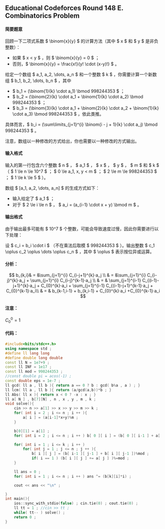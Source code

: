 ## Educational Codeforces Round 148 E. Combinatorics Problem

#### 简要题意

回顾一下二项式系数 $ \binom{x}{y} $ 的计算方法（其中 $ x $ 和 $ y $ 是非负整数）：

- 如果 $ x < y $ ，则 $ \binom{x}{y} = 0 $ ；
- 否则，$ \binom{x}{y} = \frac{x!}{y! \cdot (x-y)!} $ 。

给定一个数组 $ a_1, a_2, \dots, a_n $ 和一个整数 $ k $ ，你需要计算一个新数组 $ b_1, b_2, \dots, b_n $ ，其中

- $ b_1 = (\binom{1}{k} \cdot a_1) \bmod 998244353 $ ；
- $ b_2 = (\binom{2}{k} \cdot a_1 + \binom{1}{k} \cdot a_2) \bmod 998244353 $ ；
- $ b_3 = (\binom{3}{k} \cdot a_1 + \binom{2}{k} \cdot a_2 + \binom{1}{k} \cdot a_3) \bmod 998244353 $ ，依此类推。

具体而言，$ b_i = (\sum\limits_{j=1}^{i} \binom{i - j + 1}{k} \cdot a_j) \bmod 998244353 $ 。

注意，数组以一种修改的方式给出，你也需要以一种修改的方式输出。

#### 输入格式

输入的第一行包含六个整数 $ n $ ， $ a_1 $ ， $ x $ ， $ y $ ， $ m $ 和 $ k $ （ $ 1 \le n \le 10^7 $ ； $ 0 \le a_1, x, y < m $ ； $ 2 \le m \le 998244353 $ ； $ 1 \le k \le 5 $ ）。

数组 $ [a_1, a_2, \dots, a_n] $ 的生成方式如下：

- 输入给定了 $ a_1 $ ；
- 对于 $ 2 \le i \le n $ ， $ a_i = (a_{i-1} \cdot x + y) \bmod m $ 。

#### 输出格式

由于输出最多可能有 $ 10^7 $ 个整数，可能会导致速度过慢，因此你需要进行以下处理：

设 $ c_i = b_i \cdot i $ （不在乘法后取模 $ 998244353 $ ）。输出整数 $ c_1 \oplus c_2 \oplus \dots \oplus c_n $ ，其中 $ \oplus $ 表示按位异或运算。

#### 分析：

$$
b_{k,i}& = &\sum_{j=1}^{i} C_{i-j+1}^{k}·a_j \\
	   & = &\sum_{j=1}^{i} C_{i-j}^{k}·a_j + \sum_{j=1}^{i} C_{i-j}^{k-1}·a_j \\
	   & = & \sum_{j=1}^{i-1} C_{(i-1)-j+1}^{k}·a_j + C_{0}^{k}·a_i +  \sum_{j=1}^{i-1} C_{(i-1)-j+1}^{k-1}·a_j + C_{0}^{k-1}·a_i\\
	   & = & b_{k-1,i-1} + b_{k,i-1} + C_{0}^{k}·a_i +C_{0}^{k-1}·a_i
$$



#### 注意：

$C_{0}^0=1$

#### 代码：

```cpp
#include<bits/stdc++.h>
using namespace std ;
#define ll long long
#define double long double
const ll N = 1e7+9 ;
const ll INF = 1e17 ;
const ll mod = 998244353 ;
//const double pi = acos(-1) ;
const double eps = 1e-7 ;
ll gcd( ll a , ll b ){ return a == 0 ? b : gcd( b%a , a ) ; }
ll lcm( ll a , ll b ){ return (a/gcd(a,b))*b ; }
ll Abs( ll x ){ return x < 0 ? -x : x ; }
ll a[ N ] , b[7][N] , n , x , y , m , k ;
void solve(){
    cin >> n >> a[1] >> x >> y >> m >> k ;
    for( int i = 2 ; i <= n ; i ++ ){
        a[ i ] = (a[i-1]*x+y)%m ;
    }

    b[0][1] = a[1] ;
    for( int i = 2 ; i <= n ; i ++ ) b[ 0 ][ i ] = (b[ 0 ][ i-1 ] + a[ i ])%mod ;

    for( int i = 1 ; i <= k ; i ++ )
        for( int j = 1 ; j <= n ; j ++ ){
            b[ i ][ j ] = (b[ i-1 ][ j-1 ] + b[ i ][ j-1 ])%mod ;
            if( i == 1 ) (b[ i ][ j ] += a[ j ] )%=mod ;
    }

    ll ans = 0 ;
    for( int i = 1 ; i <= n ; i ++ ) ans ^= (b[k][i]*i) ;

    cout << ans << "\n" ;

}
int main(){
    ios::sync_with_stdio(false) ; cin.tie(0) ; cout.tie(0) ;
    ll tt = 1 ; //cin >> tt ;
    while( tt-- ) solve() ;
    return 0 ;
}

```

